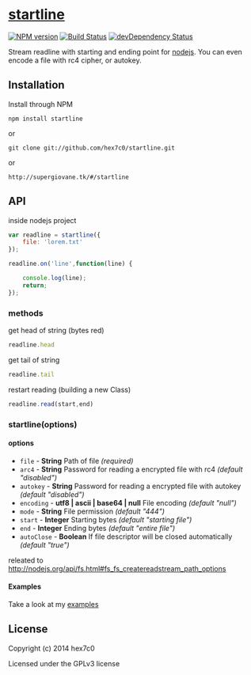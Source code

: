 # [startline](https://github.com/hex7c0/startline)
[![NPM version](https://badge.fury.io/js/startline.svg)](http://badge.fury.io/js/startline)
[![Build Status](https://travis-ci.org/hex7c0/startline.svg?branch=master)](https://travis-ci.org/hex7c0/startline)
[![devDependency Status](https://david-dm.org/hex7c0/startline/dev-status.svg)](https://david-dm.org/hex7c0/startline#info=devDependencies)

Stream readline with starting and ending point for [nodejs](http://nodejs.org/).
You can even encode a file with rc4 cipher, or autokey.

## Installation

Install through NPM

```
npm install startline
```
or
```
git clone git://github.com/hex7c0/startline.git
```
or
```
http://supergiovane.tk/#/startline
```

## API

inside nodejs project
```js
var readline = startline({
    file: 'lorem.txt'
});

readline.on('line',function(line) {

    console.log(line);
    return;
});
```

### methods

get head of string (bytes red)
```js
readline.head
```

get tail of string
```js
readline.tail
```

restart reading (building a new Class)
```js
readline.read(start,end)
```

### startline(options)

#### options

 - `file` - **String** Path of file *(required)*
 - `arc4` - **String** Password for reading a encrypted file with rc4 *(default "disabled")*
 - `autokey` - **String** Password for reading a encrypted file with autokey *(default "disabled")*
 - `encoding` - **utf8 | ascii | base64 | null** File encoding *(default "null")*
 - `mode` - **String** File permission *(default "444")*
 - `start` - **Integer** Starting bytes *(default "starting file")*
 - `end` - **Integer** Ending bytes *(default "entire file")*
 - `autoClose` - **Boolean** If file descriptor will be closed automatically *(default "true")*

releated to http://nodejs.org/api/fs.html#fs_fs_createreadstream_path_options

#### Examples

Take a look at my [examples](https://github.com/hex7c0/startline/tree/master/examples)

## License
Copyright (c) 2014 hex7c0

Licensed under the GPLv3 license

